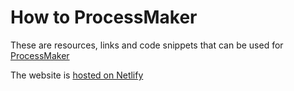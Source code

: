 # How to ProcessMaker

These are resources, links and code snippets that can be used for [ProcessMaker](https://www.processmaker.com/)

The website is [hosted on Netlify](https://how-to-processmaker.netlify.app/)